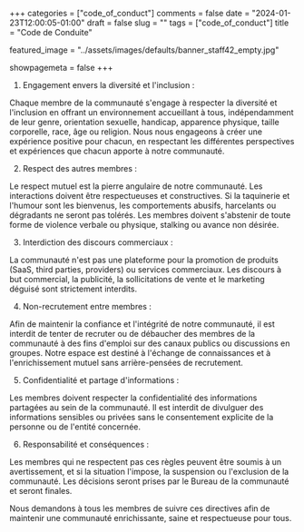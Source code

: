 +++
categories = ["code_of_conduct"]
comments = false
date = "2024-01-23T12:00:05-01:00"
draft = false
slug = ""
tags = ["code_of_conduct"]
title = "Code de Conduite"

featured_image = "../assets/images/defaults/banner_staff42_empty.jpg"

showpagemeta = false
+++


1. Engagement envers la diversité et l'inclusion :

Chaque membre de la communauté s'engage à respecter la diversité et l'inclusion en offrant un environnement accueillant à tous, indépendamment de leur genre, orientation sexuelle, handicap, apparence physique, taille corporelle, race, âge ou religion. Nous nous engageons à créer une expérience positive pour chacun, en respectant les différentes perspectives et expériences que chacun apporte à notre communauté.

2. Respect des autres membres :

Le respect mutuel est la pierre angulaire de notre communauté.
Les interactions doivent être respectueuses et constructives. Si la taquinerie et l'humour sont les bienvenus, les comportements abusifs, harcelants ou dégradants ne seront pas tolérés.
Les membres doivent s'abstenir de toute forme de violence verbale ou physique, stalking ou avance non désirée.

3. Interdiction des discours commerciaux :

La communauté n'est pas une plateforme pour la promotion de produits (SaaS, third parties, providers) ou services commerciaux. Les discours à but commercial, la publicité, la sollicitations de vente et le marketing déguisé sont strictement interdits.

4. Non-recrutement entre membres :

Afin de maintenir la confiance et l'intégrité de notre communauté, il est interdit de tenter de recruter ou de débaucher des membres de la communauté à des fins d'emploi sur des canaux publics ou discussions en groupes. Notre espace est destiné à l'échange de connaissances et à l'enrichissement mutuel sans arrière-pensées de recrutement.

5. Confidentialité et partage d'informations :

Les membres doivent respecter la confidentialité des informations partagées au sein de la communauté. Il est interdit de divulguer des informations sensibles ou privées sans le consentement explicite de la personne ou de l'entité concernée.

6. Responsabilité et conséquences :

Les membres qui ne respectent pas ces règles peuvent être soumis à un avertissement, et si la situation l'impose, la suspension ou l'exclusion de la communauté. Les décisions seront prises par le Bureau de la communauté et seront finales.

Nous demandons à tous les membres de suivre ces directives afin de maintenir une communauté enrichissante, saine et respectueuse pour tous.